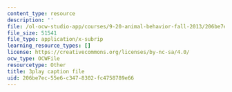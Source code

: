 ```yaml
---
content_type: resource
description: ''
file: /ol-ocw-studio-app/courses/9-20-animal-behavior-fall-2013/206be7ec55e6c3478302fc4758789e66_472241.srt
file_size: 51541
file_type: application/x-subrip
learning_resource_types: []
license: https://creativecommons.org/licenses/by-nc-sa/4.0/
ocw_type: OCWFile
resourcetype: Other
title: 3play caption file
uid: 206be7ec-55e6-c347-8302-fc4758789e66
---
```

